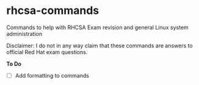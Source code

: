 # rhcsa-commands
Commands to help with RHCSA Exam revision and general Linux system administration

Disclaimer: I do not in any way claim that these commands are answers to official Red Hat exam questions.

**To Do**
- [ ] Add formatting to commands
